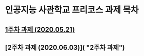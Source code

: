 # 인공지능 사관학교 프리코스 과제 목차

## [1주차 과제 (2020.05.21)](https://github.com/Ahntoday/Gwangju-AI-School/blob/master/1%EC%A3%BC%EC%B0%A8%EA%B3%BC%EC%A0%9C.ipynb "1주차 과제")

## [2주차 과제 (2020.06.03)]( "2주차 과제")
